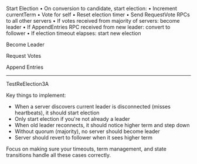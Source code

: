 
Start Election
• On conversion to candidate, start election:
    • Increment currentTerm
    • Vote for self
    • Reset election timer
    • Send RequestVote RPCs to all other servers
• If votes received from majority of servers: become leader
• If AppendEntries RPC received from new leader: convert to
follower
• If election timeout elapses: start new election

Become Leader

Request Votes

Append Entries

---

TestReElection3A

Key things to implement:
- When a server discovers current leader is disconnected (misses heartbeats), it should start election
- Only start election if you're not already a leader
- When old leader reconnects, it should notice higher term and step down
- Without quorum (majority), no server should become leader
- Server should revert to follower when it sees higher term

Focus on making sure your timeouts, term management, and state transitions handle all these cases correctly.
